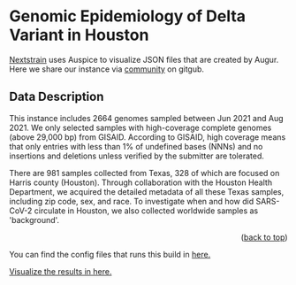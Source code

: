# Genomic Epidemiology of Delta Variant in Houston
[Nextstrain](https://nextstrain.org) uses Auspice to visualize JSON files that are created by Augur. Here we share our instance via [community](https://nextstrain.org/community/) on gitgub.

## Data Description
This instance includes 2664 genomes sampled between Jun 2021 and Aug 2021. We only selected samples with high-coverage complete genomes (above 29,000 bp) from GISAID. According to GISAID, high coverage means that only entries with less than 1% of undefined bases (NNNs) and no insertions and deletions unless verified by the submitter are tolerated.

There are 981 samples collected from Texas, 328 of which are focused on Harris county (Houston). Through collaboration with the Houston Health Department, we acquired the detailed metadata of all these Texas samples, including zip code, sex, and race. To investigate when and how did SARS-CoV-2 circulate in Houston, we also collected worldwide samples as 'background'.
<p align="right">(<a href="#readme-top">back to top</a>)</p>

You can find the config files that runs this build in [here.](https://github.com/leke-lyu/deltaInGreaterHoustonArea)

[Visualize the results in here.](https://nextstrain.org/community/leke-lyu/ncov/houston?dmax=2021-08-13&dmin=2021-06-22)
